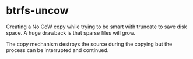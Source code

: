 # btrfs-uncow
Creating a No CoW copy while trying to be smart with truncate to save disk space.
A huge drawback is that sparse files will grow.

The copy mechanism destroys the source during the copying but the process can be interrupted and continued.
